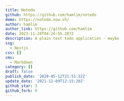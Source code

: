 ```yaml
---
title: Notedo
github: https://github.com/hamlim/notedo
demo: https://notedo.now.sh/
author: hamlim
author_link: https://github.com/hamlim
date: 2023-11-28T04:24:55.287Z
description: A plain text todo application - maybe
ssg:
  - Nextjs
css: []
cms:
  - Markdown
category: []
draft: false
publish_date: '2020-05-12T21:51:32Z'
update_date: '2021-12-09T12:15:28Z'
github_star: 3
github_fork: 0
---
```

